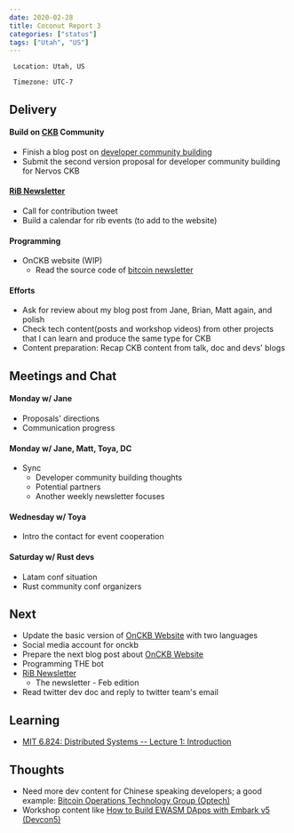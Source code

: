 ```yaml
---
date: 2020-02-28
title: Coconut Report 3
categories: ["status"]
tags: ["Utah", "US"]
---
```



` Location: Utah, US`

` Timezone: UTC-7`


## Delivery

#### Build on [CKB][ckb-github] Community

- Finish a blog post on [developer community building](../../posts/2020-02-25-thoughts-on-developer-community-building/)
- Submit the second version proposal for developer community building for Nervos CKB

#### [RiB Newsletter][rib-github]

- Call for contribution tweet
- Build a calendar for rib events (to add to the website)

#### Programming

- OnCKB website (WIP)
  - Read the source code of [bitcoin newsletter](https://bitcoinops.org/)

#### Efforts

- Ask for review about my blog post from Jane, Brian, Matt again, and polish
- Check tech content(posts and workshop videos) from other projects that I can learn and produce the same type for CKB
- Content preparation: Recap CKB content from talk, doc and devs' blogs

## Meetings and Chat

#### Monday w/ Jane

- Proposals' directions
- Communication progress

#### Monday w/ Jane, Matt, Toya, DC

- Sync
    - Developer community building thoughts
    - Potential partners
    - Another weekly newsletter focuses

#### Wednesday w/ Toya

- Intro the contact for event cooperation

#### Saturday w/ Rust devs

- Latam conf situation
- Rust community conf organizers

## Next

- Update the basic version of [OnCKB Website][onckb-website] with two languages
- Social media account for onckb
- Prepare the next blog post about [OnCKB Website][onckb-website]
- Programming THE bot
- [RiB Newsletter][rib-github]
    - The newsletter - Feb edition
- Read twitter dev doc and reply to twitter team's email

## Learning

- [MIT 6.824: Distributed Systems -- Lecture 1: Introduction](https://www.youtube.com/watch?v=cQP8WApzIQQ)

## Thoughts

- Need more dev content for Chinese speaking developers; a good example: [Bitcoin Operations Technology Group (Optech)](https://bitcoinops.org/)
- Workshop content like [How to Build EWASM DApps with Embark v5 (Devcon5)](https://www.youtube.com/watch?v=t2LgFXxcFtc)

[ckb-github]: https://github.com/nervosnetwork/ckb
[rib-github]: https://github.com/rust-in-blockchain/Rust-in-Blockchain
[onckb-website]: https://www.onckb.com/
